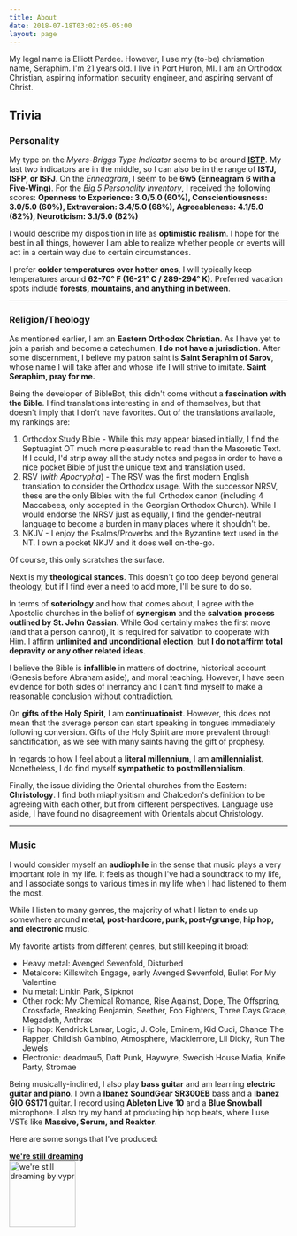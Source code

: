 ```yaml
---
title: About
date: 2018-07-18T03:02:05-05:00
layout: page
---
```


My legal name is Elliott Pardee. However, I use my (to-be) chrismation name, Seraphim. I'm 21 years old. I live in Port Huron, MI. I am an Orthodox Christian, aspiring information security engineer, and aspiring servant of Christ.

## Trivia

### Personality

My type on the *Myers-Briggs Type Indicator* seems to be around **[ISTP](https://www.16personalities.com/profiles/91f653537feab)**. My last two indicators are in the middle, so I can also be in the range of **ISTJ, ISFP, or ISFJ**. On the *Enneagram*, I seem to be **6w5 (Enneagram 6 with a Five-Wing)**. For the *Big 5 Personality Inventory*, I received the following scores: **Openness to Experience: 3.0/5.0 (60%), Conscientiousness: 3.0/5.0 (60%), Extraversion: 3.4/5.0 (68%), Agreeableness: 4.1/5.0 (82%), Neuroticism: 3.1/5.0 (62%)**

I would describe my disposition in life as **optimistic realism**. I hope for the best in all things, however I am able to realize whether people or events will act in a certain way due to certain circumstances.

I prefer **colder temperatures over hotter ones**, I will typically keep temperatures around **62-70&deg; F (16-21&deg; C / 289-294&deg; K)**. Preferred vacation spots include **forests, mountains, and anything in between**.

---

### Religion/Theology

As mentioned earlier, I am an **Eastern Orthodox Christian**. As I have yet to join a parish and become a catechumen, **I do not have a jurisdiction**. After some discernment, I believe my patron saint is **Saint Seraphim of Sarov**, whose name I will take after and whose life I will strive to imitate. **Saint Seraphim, pray for me.**

Being the developer of BibleBot, this didn't come without a **fascination with the Bible**. I find translations interesting in and of themselves, but that doesn't imply that I don't have favorites. Out of the translations available, my rankings are:

1. Orthodox Study Bible - While this may appear biased initially, I find the Septuagint OT much more pleasurable to read than the Masoretic Text. If I could, I'd strip away all the study notes and pages in order to have a nice pocket Bible of just the unique text and translation used.
2. RSV (*with Apocrypha*) - The RSV was the first modern English translation to consider the Orthodox usage. With the successor NRSV, these are the only Bibles with the full Orthodox canon (including 4 Maccabees, only accepted in the Georgian Orthodox Church). While I would endorse the NRSV just as equally, I find the gender-neutral language to become a burden in many places where it shouldn't be.
3. NKJV - I enjoy the Psalms/Proverbs and the Byzantine text used in the NT. I own a pocket NKJV and it does well on-the-go.

Of course, this only scratches the surface.

Next is my **theological stances**. This doesn't go too deep beyond general theology, but if I find ever a need to add more, I'll be sure to do so.

In terms of **soteriology** and how that comes about, I agree with the Apostolic churches in the belief of **synergism** and the **salvation process outlined by St. John Cassian**. While God certainly makes the first move (and that a person cannot), it is required for salvation to cooperate with Him. I affirm **unlimited and unconditional election**, but **I do not affirm total depravity or any other related ideas**.

I believe the Bible is **infallible** in matters of doctrine, historical account (Genesis before Abraham aside), and moral teaching. However, I have seen evidence for both sides of inerrancy and I can't find myself to make a reasonable conclusion without contradiction.

On **gifts of the Holy Spirit**, I am **continuationist**. However, this does not mean that the average person can start speaking in tongues immediately following conversion. Gifts of the Holy Spirit are more prevalent through sanctification, as we see with many saints having the gift of prophesy.

In regards to how I feel about a **literal millennium**, I am **amillennialist**. Nonetheless, I do find myself **sympathetic to postmillennialism**.

Finally, the issue dividing the Oriental churches from the Eastern: **Christology**. I find both miaphysitism and Chalcedon's definition to be agreeing with each other, but from different perspectives. Language use aside, I have found no disagreement with Orientals about Christology.

---

### Music

I would consider myself an **audiophile** in the sense that music plays a very important role in my life. It feels as though I've had a soundtrack to my life, and I associate songs to various times in my life when I had listened to them the most.

While I listen to many genres, the majority of what I listen to ends up somewhere around **metal, post-hardcore, punk, post-/grunge, hip hop, and electronic** music.

My favorite artists from different genres, but still keeping it broad:

- Heavy metal: Avenged Sevenfold, Disturbed
- Metalcore: Killswitch Engage, early Avenged Sevenfold, Bullet For My Valentine
- Nu metal: Linkin Park, Slipknot
- Other rock: My Chemical Romance, Rise Against, Dope, The Offspring, Crossfade, Breaking Benjamin, Seether, Foo Fighters, Three Days Grace, Megadeth, Anthrax
- Hip hop: Kendrick Lamar, Logic, J. Cole, Eminem, Kid Cudi, Chance The Rapper, Childish Gambino, Atmosphere, Macklemore, Lil Dicky, Run The Jewels
- Electronic: deadmau5, Daft Punk, Haywyre, Swedish House Mafia, Knife Party, Stromae

Being musically-inclined, I also play **bass guitar** and am learning **electric guitar and piano**. I own a **Ibanez SoundGear SR300EB** bass and a **Ibanez GIO GS171** guitar. I record using **Ableton Live 10** and a **Blue Snowball** microphone. I also try my hand at producing hip hop beats, where I use VSTs like **Massive, Serum, and Reaktor**.

Here are some songs that I've produced:

<a href="https://www.youtube.com/watch?v=47YyPQK8614" alt="we're still dreaming by vypr">**we're still dreaming**   
<img src="https://img.youtube.com/vi/47YyPQK8614/0.jpg" alt="we're still dreaming by vypr" width="120px"></a>
